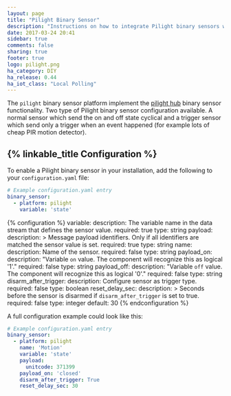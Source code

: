 ```yaml
---
layout: page
title: "Pilight Binary Sensor"
description: "Instructions on how to integrate Pilight binary sensors within Home Assistant."
date: 2017-03-24 20:41
sidebar: true
comments: false
sharing: true
footer: true
logo: pilight.png
ha_category: DIY
ha_release: 0.44
ha_iot_class: "Local Polling"
---
```


The `pilight` binary sensor platform implement the
[pilight hub](/components/pilight/) binary sensor functionality.
Two type of Pilight binary sensor configuration available. A normal sensor which
send the on and off state cyclical and a trigger sensor which send only a
trigger when an event happened (for example lots of cheap PIR motion detector).

## {% linkable_title Configuration %}

To enable a Pilight binary sensor in your installation,
add the following to your `configuration.yaml` file:

```yaml
# Example configuration.yaml entry
binary_sensor:
  - platform: pilight
    variable: 'state'
```

{% configuration %}
variable:
  description: The variable name in the data stream that defines the sensor value.
  required: true
  type: string
payload:
  description: >
    Message payload identifiers.
    Only if all identifiers are matched the sensor value is set.
  required: true
  type: string
name:
  description: Name of the sensor.
  required: false
  type: string
payload_on:
  description: "Variable `on` value. The component will recognize this as logical '1'."
  required: false
  type: string
payload_off:
  description: "Variable `off` value. The component will recognize this as logical '0'."
  required: false
  type: string
disarm_after_trigger:
  description: Configure sensor as trigger type.
  required: false
  type: boolean
reset_delay_sec:
  description: >
    Seconds before the sensor is disarmed if
    `disarm_after_trigger` is set to true.
  required: false
  type: integer
  default: 30
{% endconfiguration %}

A full configuration example could look like this:

```yaml
# Example configuration.yaml entry
binary_sensor:
  - platform: pilight
    name: 'Motion'
    variable: 'state'
    payload:
      unitcode: 371399
    payload_on: 'closed'
    disarm_after_trigger: True
    reset_delay_sec: 30
```
